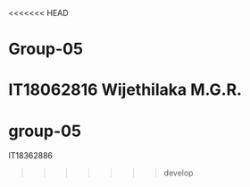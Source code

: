 <<<<<<< HEAD
# Group-05
IT18062816
Wijethilaka M.G.R.
=======
# group-05
IT18362886
>>>>>>> develop
